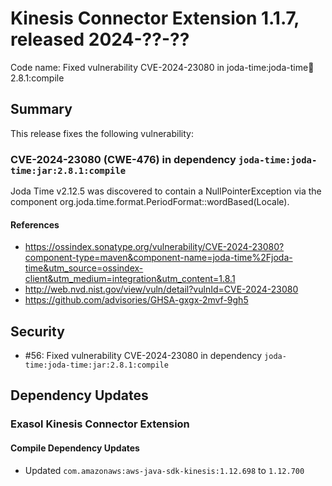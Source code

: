 # Kinesis Connector Extension 1.1.7, released 2024-??-??

Code name: Fixed vulnerability CVE-2024-23080 in joda-time:joda-time:jar:2.8.1:compile

## Summary

This release fixes the following vulnerability:

### CVE-2024-23080 (CWE-476) in dependency `joda-time:joda-time:jar:2.8.1:compile`
Joda Time v2.12.5 was discovered to contain a NullPointerException via the component org.joda.time.format.PeriodFormat::wordBased(Locale).
#### References
* https://ossindex.sonatype.org/vulnerability/CVE-2024-23080?component-type=maven&component-name=joda-time%2Fjoda-time&utm_source=ossindex-client&utm_medium=integration&utm_content=1.8.1
* http://web.nvd.nist.gov/view/vuln/detail?vulnId=CVE-2024-23080
* https://github.com/advisories/GHSA-gxgx-2mvf-9gh5

## Security

* #56: Fixed vulnerability CVE-2024-23080 in dependency `joda-time:joda-time:jar:2.8.1:compile`

## Dependency Updates

### Exasol Kinesis Connector Extension

#### Compile Dependency Updates

* Updated `com.amazonaws:aws-java-sdk-kinesis:1.12.698` to `1.12.700`
